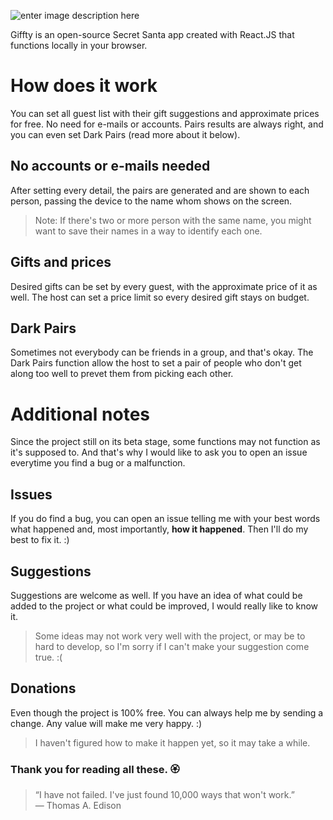 ![enter image description here](https://i.imgur.com/E1wTIaw_d.webp?maxwidth=512&fidelity=grand)

Giffty is an open-source Secret Santa app created with React.JS that functions locally in your browser.


# How does it work

You can set all guest list with their gift suggestions and approximate prices for free. No need for e-mails or accounts. Pairs results are always right, and you can even set Dark Pairs (read more about it below).

## No accounts or e-mails needed

After setting every detail, the pairs are generated and are shown to each person, passing the device to the name whom shows on the screen. 
> Note: If there's two or more person with the same name, you might want to save their names in a way to identify each one.

## Gifts and prices

Desired gifts can be set by every guest, with the approximate price of it as well. The host can set a price limit so every desired gift stays on budget.

## Dark Pairs

Sometimes not everybody can be friends in a group, and that's okay. The Dark Pairs function allow the host to set a pair of people who don't get along too well to prevet them from picking each other.

# Additional notes

Since the project still on its beta stage, some functions may not function as it's supposed to. And that's why I would like to ask you to open an issue everytime you find a bug or a malfunction.

## Issues

If you do find a bug, you can open an issue telling me with your best words what happened and, most importantly, **how it happened**. Then I'll do my best to fix it. :)


## Suggestions

Suggestions are welcome as well. If you have an idea of what could be added to the project or what could be improved, I would really like to know it.
> Some ideas may not work very well with the project, or may be to hard to develop, so I'm sorry if I can't make your suggestion come true. :(

## Donations

Even though the project is 100% free. You can always help me by sending a change. Any value will make me very happy. :)
> I haven't figured how to make it happen yet, so it may take a while.

### Thank you for reading all these. 🏵️

> “I have not failed. I've just found 10,000 ways that won't work.”  
― Thomas A. Edison
